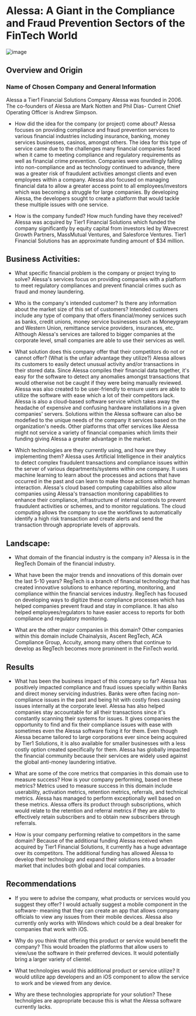 # Alessa: A Giant in the Compliance and Fraud Prevention Sectors of the FinTech World

![image](https://user-images.githubusercontent.com/100542673/159208929-5751322e-71b6-497b-b075-e8a24387ffc8.png)


## Overview and Origin

### Name of Chosen Company and General Information

 Alessa a Tier1 Financial Solutions Company
 Alessa was founded in 2006.
 The co-founders of Alessa are Mark Notten and Phil Dias- Current Chief Operating Officer is Andrew Simpson.


* How did the idea for the company (or project) come about?
Alessa focuses on providing compliance and fraud prevention services to various financial industries including insurance, banking, money services businesses, casinos, amongst others. The idea for this type of service came due to the challenges many financial companies faced when it came to meeting compliance and regulatory requirements as well as financial crime prevention. Companies were unwillingly falling into non-compliance and as technology continued to advance, there was a greater risk of fraudulent activities amongst clients and even employees within a company. Alessa also focused on managing financial data to allow a greater access point to all employees/investors which was becoming a struggle for large companies. By developing Alessa, the developers sought to create a platform that would tackle these multiple issues with one service. 


* How is the company funded? How much funding have they received?
Alessa was acquired by Tier1 Financial Solutions which funded the company significantly by equity capital from investors led by Wavecrest Growth Partners, MassMutual Ventures, and Salesforce Ventures. Tier1 Financial Solutions has an approximate funding amount of $34 million. 


## Business Activities:

* What specific financial problem is the company or project trying to solve?
Alessa's services focus on providing companies with a platform to meet regulatory compliances and prevent financial crimes such as fraud and money laundering. 


* Who is the company's intended customer?  Is there any information about the market size of this set of customers?
Intended customers include any type of company that offers financial/money services such as banks, credit unions, money service businesses such as Moneygram and Western Union, remittance service providers, insurances, etc. Although Alessa's services are tailored to bigger companies at the corporate level, small companies are able to use their services as well.


* What solution does this company offer that their competitors do not or cannot offer? (What is the unfair advantage they utilize?)
Alessa allows its customers to easily detect unusual activity and/or transactions in their stored data. Since Alessa compiles their financial data together, it's easy for the software to detect any anomalies amongst transactions that would otherwise not be caught if they were being manually reviewed. Alessa was also created to be user-friendly to ensure users are able to utilize the software with ease which a lot of their competitors lack. Alessa is also a cloud-based software service which takes away the headache of expensive and confusing hardware installations in a given companies' servers. Solutions within the Alessa software can also be modefied to the unique needs of the company it services based on the organization's needs. Other platforms that offer services like Alessa might not service a variety of financial companies which limits their funding giving Alessa a greater advantage in the market. 


* Which technologies are they currently using, and how are they implementing them? 
Alessa uses Artificial Intelligence in their analytics to detect complex fraudulent transactions and compliance issues within the server of various departments/systems within one company. It uses machine learning to learn about the processes and actions that have occurred in the past and can learn to make those actions without human interaction. Alessa's cloud based computing capabilities also allow companies using Alessa's transaction monitoring capabilities to enhance their compliance, infrastructure of internal controls to prevent fraudulent activities or schemes, and to monitor regulations. The cloud computing allows the company to use the workflows to automatically identify a high risk transaction and create alerts and send the transaction through appropriate levels of approvals.


## Landscape:

* What domain of the financial industry is the company in?
Alessa is in the RegTech Domain of the financial industry. 


* What have been the major trends and innovations of this domain over the last 5-10 years?
RegTech is a branch of financial technology that has created innovative solutions to enhance reporting, monitoring, and compliance within the financial services industry. RegTech has focused on developing ways to digitize these compliance processes which has helped companies prevent fraud and stay in compliance. It has also helped employees/regulators to have easier access to reports for both compliance and regulatory monitoring. 


* What are the other major companies in this domain?
Other companies within this domain include Chainalysis, Ascent RegTech, ACA Compliance Group, Accuity, among many others that continue to develop as RegTech becomes more prominent in the FinTech world.



## Results

* What has been the business impact of this company so far?
Alessa has positively impacted compliance and fraud issues specially within Banks and direct money servicing industries. Banks were often facing non-compliance issues in the past and being hit with costly fines causing issues internally at the corporate level. Alessa has also helped companies stay accountable for all their transactions since it's constantly scanning their systems for issues. It gives companies the opportunity to find and fix their compliance issues with ease with sometimes even the Alessa software fixing it for them. Even though Alessa became tailored to large corporations ever since being acquired by Tier1 Solutions, it is also available for smaller businesses with a less costly option created specifically for them. Alessa has globally impacted the financial community because their services are widely used against the global anti-money laundering intiative. 

* What are some of the core metrics that companies in this domain use to measure success? How is your company performing, based on these metrics?
Metrics used to measure success in this domain include userability, activation metrics, retention metrics, referrals, and technical metrics. Alessa has managed to perform exceptionally well based on these metrics. Alessa offers its product through subscriptions, which would relate to the retention and referral metrics if they are able to effectively retain subscribers and to obtain new subscribers through referrals.

* How is your company performing relative to competitors in the same domain?
Because of the additional funding Alessa received when acquired by Tier1 Financial Solutions, it currently has a huge advantage over its competitors. The additional funding has allowed Alessa to develop their technology and expand their solutions into a broader market that includes both global and local companies. 


## Recommendations

* If you were to advise the company, what products or services would you suggest they offer? 
I would actually suggest a mobile component in the software- meaning that they can create an app that allows company officials to view any issues from their mobile devices. Alessa also currently only works with Windows which could be a deal breaker for companies that work with iOS. 

* Why do you think that offering this product or service would benefit the company?
This would broaden the platforms that allow users to view/use the software in their preferred devices. It would potentially bring a larger variety of clientel.

* What technologies would this additional product or service utilize?
It would utilize app developers and an iOS component to allow the service to work and be viewed from any device.

* Why are these technologies appropriate for your solution?
These technolgies are appropriate because this is what the Alessa software currently lacks. 
